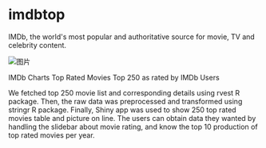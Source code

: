 # imdbtop
IMDb, the world's most popular and authoritative source for movie, TV and celebrity content.

![图片](https://user-images.githubusercontent.com/11934986/114636035-ae98bd00-9cf8-11eb-813a-0f50b8a57ebb.png)



IMDb Charts
Top Rated Movies
Top 250 as rated by IMDb Users

We fetched top 250 movie list and corresponding details using rvest R package.
Then, the raw data was preprocessed and transformed using stringr R package.
Finally, Shiny app was used to show 250 top rated movies table and picture on line.
The users can obtain data they wanted by handling the slidebar about movie rating, and know the top 10 production of top rated movies per year. 
